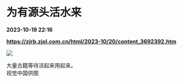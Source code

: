 # 为有源头活水来

**2023-10-19 22:16**

**https://zjrb.zjol.com.cn/html/2023-10/20/content_3692392.htm**

![](https://zjrb.zjol.com.cn/images/2023-10/20/zjrb2023102000009v01b005.jpg)

大量古籍等待活起来用起来。  
视觉中国供图
